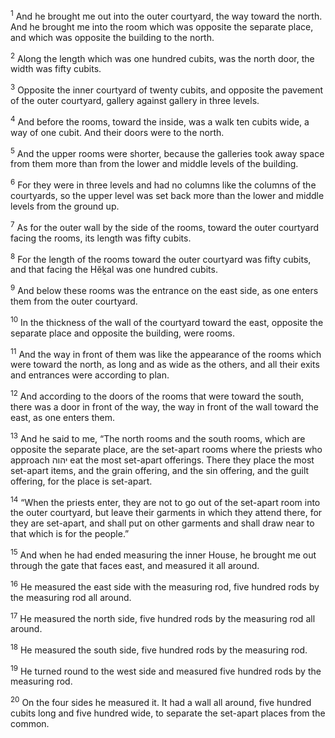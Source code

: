 <sup>1</sup> And he brought me out into the outer courtyard, the way toward the north. And he brought me into the room which was opposite the separate place, and which was opposite the building to the north.

<sup>2</sup> Along the length which was one hundred cubits, was the north door, the width was fifty cubits.

<sup>3</sup> Opposite the inner courtyard of twenty cubits, and opposite the pavement of the outer courtyard, gallery against gallery in three levels.

<sup>4</sup> And before the rooms, toward the inside, was a walk ten cubits wide, a way of one cubit. And their doors were to the north.

<sup>5</sup> And the upper rooms were shorter, because the galleries took away space from them more than from the lower and middle levels of the building.

<sup>6</sup> For they were in three levels and had no columns like the columns of the courtyards, so the upper level was set back more than the lower and middle levels from the ground up.

<sup>7</sup> As for the outer wall by the side of the rooms, toward the outer courtyard facing the rooms, its length was fifty cubits.

<sup>8</sup> For the length of the rooms toward the outer courtyard was fifty cubits, and that facing the Hĕḵal was one hundred cubits.

<sup>9</sup> And below these rooms was the entrance on the east side, as one enters them from the outer courtyard.

<sup>10</sup> In the thickness of the wall of the courtyard toward the east, opposite the separate place and opposite the building, were rooms.

<sup>11</sup> And the way in front of them was like the appearance of the rooms which were toward the north, as long and as wide as the others, and all their exits and entrances were according to plan.

<sup>12</sup> And according to the doors of the rooms that were toward the south, there was a door in front of the way, the way in front of the wall toward the east, as one enters them.

<sup>13</sup> And he said to me, “The north rooms and the south rooms, which are opposite the separate place, are the set-apart rooms where the priests who approach יהוה eat the most set-apart offerings. There they place the most set-apart items, and the grain offering, and the sin offering, and the guilt offering, for the place is set-apart.

<sup>14</sup> “When the priests enter, they are not to go out of the set-apart room into the outer courtyard, but leave their garments in which they attend there, for they are set-apart, and shall put on other garments and shall draw near to that which is for the people.”

<sup>15</sup> And when he had ended measuring the inner House, he brought me out through the gate that faces east, and measured it all around.

<sup>16</sup> He measured the east side with the measuring rod, five hundred rods by the measuring rod all around.

<sup>17</sup> He measured the north side, five hundred rods by the measuring rod all around.

<sup>18</sup> He measured the south side, five hundred rods by the measuring rod.

<sup>19</sup> He turned round to the west side and measured five hundred rods by the measuring rod.

<sup>20</sup> On the four sides he measured it. It had a wall all around, five hundred cubits long and five hundred wide, to separate the set-apart places from the common.

